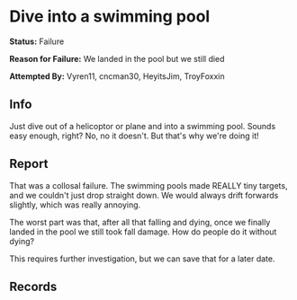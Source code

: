 # Dive into a swimming pool
**Status:** <span class="status failure">Failure</span>

**Reason for Failure:** We landed in the pool but we still died

**Attempted By:** <span>Vyren11</span>, <span>cncman30</span>, <span>HeyitsJim</span>, <span>TroyFoxxin</span>

## Info
Just dive out of a helicoptor or plane and into a swimming pool. Sounds easy enough, right? No, no it doesn't. But that's why we're doing it! 

## Report
That was a collosal failure. The swimming pools made REALLY tiny targets, and we couldn't just drop straight down. We would always drift forwards slightly, which was really annoying. 

The worst part was that, after all that falling and dying, once we finally landed in the pool we still took fall damage. How do people do it without dying? 

This requires further investigation, but we can save that for a later date. 

## Records